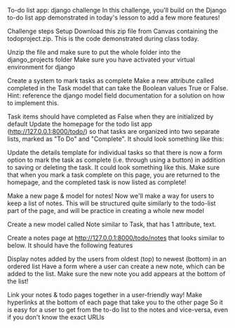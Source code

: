 To-do list app: django challenge
In this challenge, you'll build on the Django to-do list app demonstrated in today's lesson to add a few more features!

Challenge steps
Setup
Download this zip file from Canvas containing the todoproject.zip. This is the code demonstrated during class today.

Unzip the file and make sure to put the whole folder into the django_projects folder
Make sure you have activated your virtual environment for django

Create a system to mark tasks as complete
Make a new attribute called completed in the Task model that can take the Boolean values True or False. Hint: reference the django model field documentation for a solution on how to implement this.

Task items should have completed as False when they are initialized by default
Update the homepage for the todo list app (http://127.0.0.1:8000/todo/) so that tasks are organized into two separate lists, marked as "To Do" and "Complete". It should look something like this:



Update the details template for individual tasks so that there is now a form option to mark the task as complete (i.e. through using a button) in addition to saving or deleting the task. It could look something like this.
Make sure that when you mark a task complete on this page, you are returned to the homepage, and the completed task is now listed as complete!


Make a new page & model for notes!
Now we'll make a way for users to keep a list of notes. This will be structured quite similarly to the todo-list part of the page, and will be practice in creating a whole new model

Create a new model called Note similar to Task, that has 1 attribute, text.

Create a notes page at http://127.0.0.1:8000/todo/notes that looks similar to below. It should have the following features

Display notes added by the users from oldest (top) to newest (bottom) in an ordered list
Have a form where a user can create a new note, which can be added to the list. Make sure the new note you add appears at the bottom of the list!


Link your notes & todo pages together in a user-friendly way! Make hyperlinks at the bottom of each page that take you to the other page
So it is easy for a user to get from the to-do list to the notes and vice-versa, even if you don't know the exact URLls